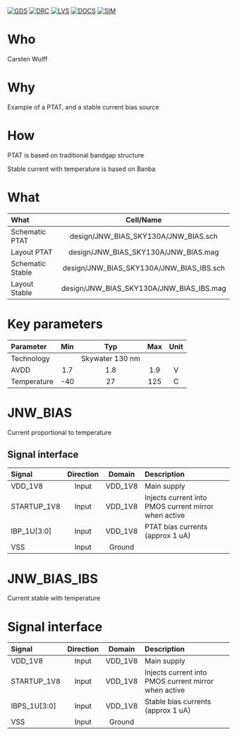 
[![GDS](../../actions/workflows/gds.yaml/badge.svg)](../../actions/workflows/gds.yaml)
[![DRC](../../actions/workflows/drc.yaml/badge.svg)](../../actions/workflows/drc.yaml)
[![LVS](../../actions/workflows/lvs.yaml/badge.svg)](../../actions/workflows/lvs.yaml)
[![DOCS](../../actions/workflows/docs.yaml/badge.svg)](../../actions/workflows/docs.yaml)
[![SIM](../../actions/workflows/sim.yaml/badge.svg)](../../actions/workflows/sim.yaml)

# Who
Carsten Wulff

# Why

Example of a PTAT, and a stable current bias source

# How

PTAT is based on traditional bandgap structure

Stable current with temperature is based on Banba

# What

| What            |        Cell/Name |
| :-              |  :-:       |
| Schematic PTAT      | design/JNW_BIAS_SKY130A/JNW_BIAS.sch |
| Layout    PTAT      | design/JNW_BIAS_SKY130A/JNW_BIAS.mag |
| Schematic Stable      | design/JNW_BIAS_SKY130A/JNW_BIAS_IBS.sch |
| Layout    Stable      | design/JNW_BIAS_SKY130A/JNW_BIAS_IBS.mag |

# Key parameters

| Parameter   | Min | Typ             | Max | Unit |
|:------------|:---:|:---------------:|:---:|:----:|
| Technology  |     | Skywater 130 nm |     |      |
| AVDD        | 1.7 | 1.8             | 1.9 | V    |
| Temperature | -40 | 27              | 125 | C    |


# JNW_BIAS 

Current proportional to temperature

## Signal interface 

| Signal      | Direction | Domain  | Description                      |
|:------------|:---------:|:-------:|:---------------------------------|
| VDD_1V8     | Input     | VDD_1V8 | Main supply                      |
| STARTUP_1V8 | Input     | VDD_1V8 | Injects current into PMOS current mirror when active        |
| IBP_1U[3:0] | Input     | VDD_1V8 | PTAT bias currents (approx 1 uA) |
| VSS         | Input     | Ground  |                                  |

# JNW_BIAS_IBS 

Current stable with temperature

# Signal interface 

| Signal       | Direction | Domain  | Description                                          |
|:-------------|:---------:|:-------:|:-----------------------------------------------------|
| VDD_1V8      | Input     | VDD_1V8 | Main supply                                          |
| STARTUP_1V8  | Input     | VDD_1V8 | Injects current into PMOS current mirror when active |
| IBPS_1U[3:0] | Input     | VDD_1V8 | Stable bias currents (approx 1 uA)                   |
| VSS          | Input     | Ground  |                                                      |
